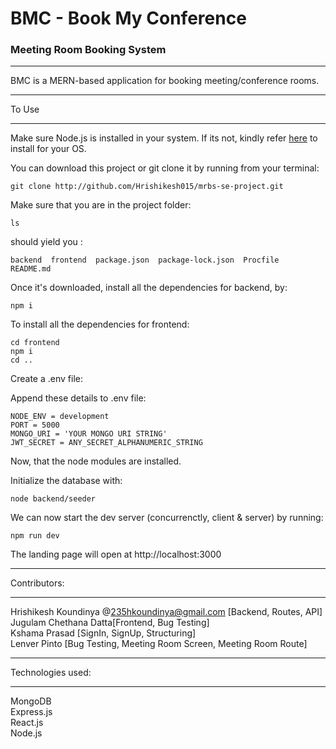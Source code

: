 # BMC - Book My Conference

### Meeting Room Booking System

-------------------------------

BMC is a MERN-based application for booking meeting/conference rooms. 

------

To Use

------
Make sure Node.js is installed in your system. If its not, kindly refer [here](https://nodejs.org/en/download/) to install for your OS.

You can download this project or git clone it by running from your terminal:

```
git clone http://github.com/Hrishikesh015/mrbs-se-project.git
```

Make sure that you are in the project folder:

```
ls
```

should yield you :
```
backend  frontend  package.json  package-lock.json  Procfile  README.md
```


Once it's downloaded, install all the dependencies for backend, by:
```
npm i
```

To install all the dependencies for frontend:
```
cd frontend
npm i
cd ..
```

Create a .env file:

Append these details to .env file:
```
NODE_ENV = development
PORT = 5000
MONGO_URI = 'YOUR MONGO URI STRING'
JWT_SECRET = ANY_SECRET_ALPHANUMERIC_STRING
```

Now, that the node modules are installed.

Initialize the database with:
```
node backend/seeder
```

We can now start the dev server (concurrenctly, client & server) by running:
```
npm run dev
```

The landing page will open at http://localhost:3000

-------------

Contributors:

-------------
Hrishikesh Koundinya @[235hkoundinya@gmail.com](mailto:235hkoundinya@gmail.com) [Backend, Routes, API]<br/>
Jugulam Chethana Datta[Frontend, Bug Testing]<br/>
Kshama Prasad [SignIn, SignUp, Structuring]<br/>
Lenver Pinto [Bug Testing, Meeting Room Screen, Meeting Room Route]

-------------

Technologies used:

-------------

MongoDB<br/>
Express.js<br/>
React.js<br/>
Node.js<br/>


